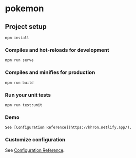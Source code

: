 # pokemon

## Project setup
```
npm install
```

### Compiles and hot-reloads for development
```
npm run serve
```

### Compiles and minifies for production
```
npm run build
```

### Run your unit tests
```
npm run test:unit
```
### Demo
```
See [Configuration Reference](https://khron.netlify.app/).
```

### Customize configuration
See [Configuration Reference](https://cli.vuejs.org/config/).
